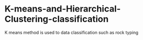 # K-means-and-Hierarchical-Clustering-classification
K means method is used to data classification such as rock typing
